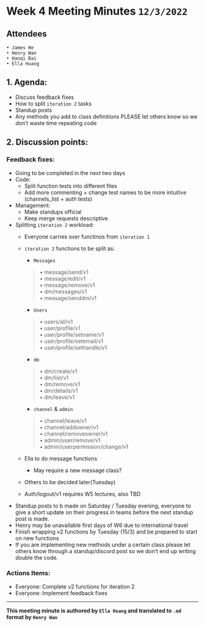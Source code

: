 # Week 4 Meeting Minutes `12/3/2022`

## Attendees

```
• James He
• Henry Wan
• Hanqi Bai
• Ella Huang
```

## **1. Agenda:**

- Discuss feedback fixes
- How to split `iteration 2` tasks
- Standup posts
- Any methods you add to class definitions PLEASE let others know so we don’t waste time repeating code

## **2. Discussion points:**

### Feedback fixes:

- Going to be completed in the next two days
- Code:
    - Split function tests into different files
    - Add more commenting + change test names to be more intuitive (channels_list + auth tests)
- Management:
    - Make standups official
    - Keep merge requests descriptive
- Splitting `iteration 2` workload:
    - Everyone carries over functinos from `iteration 1`
    - `iteration 2` functions to be split as:  
        - `Messages`
        > •	message/send/v1  
        > •	message/edit/v1  
        > •	message/remove/v1  
        > •	dm/messages/v1  
        > •	message/senddm/v1  

        - `Users`
        > •	users/all/v1  
        > •	user/profile/v1  
        > •	user/profile/setname/v1  
        > •	user/profile/setemail/v1  
        > •	user/profile/sethandle/v1  

        - `dm`
        > •	dm/create/v1  
        > •	dm/list/v1  
        > •	dm/remove/v1  
        > •	dm/details/v1  
        > •	dm/leave/v1  

        - `channel` & `admin`
        > •	channel/leave/v1  
        > •	channel/addowner/v1  
        > •	channel/removeowner/v1  
        > •	admin/user/remove/v1  
        > •	admin/userpermission/change/v1  

    - Ella to do message functions
        - May require a new message class?
    - Others to be decided later(Tuesday)
    - Auth/logout/v1 requires W5 lectures, also TBD
- Standup posts to b made on Saturday / Tuesday evening, everyone to give a short update on their progress in teams before the next standup post is made.
-	Henry may be unavailable first days of W6 due to international travel
- Finish wrapping v2 functions by Tuesday (15/3) and be prepared to start on new functions
- If you are implementing new methods under a certain class please let others know through a standup/discord post so we don’t end up writing double the code.

### Actions Items:

- Everyone: Complete v2 functions for iteration 2
- Everyone: Implement feedback fixes

----

**This meeting minute is authored by `Ella Huang` and translated to `.md` format by `Henry Wan`**

